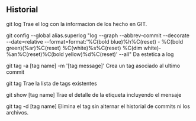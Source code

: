## Historial

git log 
    Trae el log con la informacion de los hecho en GIT.

git config --global alias.superlog "log --graph --abbrev-commit --decorate --date=relative --format=format:'%C(bold blue)%h%C(reset) - %C(bold green)(%ar)%C(reset) %C(white)%s%C(reset) %C(dim white)- %an%C(reset)%C(bold yellow)%d%C(reset)' --all"
    Da estetica a log

git tag -a [tag name] -m '[tag message]'
    Crea un tag asociado al ultimo commit

git tag
    Trae la lista de tags existentes

git show [tag name]
    Trae el detalle de la etiqueta incluyendo el mensaje

git tag -d [tag name]
    Elimina el tag sin alternar el historial de commits ni los archivos.